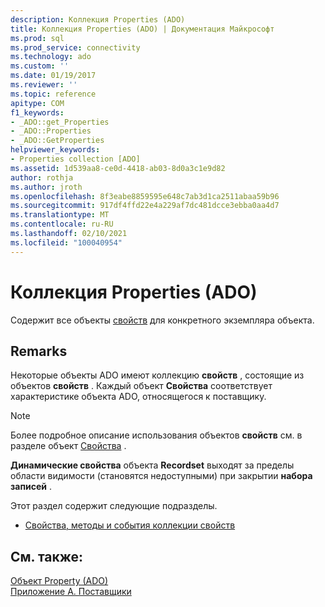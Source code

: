 ```yaml
---
description: Коллекция Properties (ADO)
title: Коллекция Properties (ADO) | Документация Майкрософт
ms.prod: sql
ms.prod_service: connectivity
ms.technology: ado
ms.custom: ''
ms.date: 01/19/2017
ms.reviewer: ''
ms.topic: reference
apitype: COM
f1_keywords:
- _ADO::get_Properties
- _ADO::Properties
- _ADO::GetProperties
helpviewer_keywords:
- Properties collection [ADO]
ms.assetid: 1d539aa8-ce0d-4418-ab03-8d0a3c1e9d82
author: rothja
ms.author: jroth
ms.openlocfilehash: 8f3eabe8859595e648c7ab3d1ca2511abaa59b96
ms.sourcegitcommit: 917df4ffd22e4a229af7dc481dcce3ebba0aa4d7
ms.translationtype: MT
ms.contentlocale: ru-RU
ms.lasthandoff: 02/10/2021
ms.locfileid: "100040954"
---
```

# <a name="properties-collection-ado"></a>Коллекция Properties (ADO)
Содержит все объекты [свойств](./property-object-ado.md) для конкретного экземпляра объекта.  
  
## <a name="remarks"></a>Remarks  
 Некоторые объекты ADO имеют коллекцию **свойств** , состоящие из объектов **свойств** . Каждый объект **Свойства** соответствует характеристике объекта ADO, относящегося к поставщику.  
  
> [!NOTE]
>  Более подробное описание использования объектов **свойств** см. в разделе объект [Свойства](./property-object-ado.md) .  
  
 **Динамические свойства** объекта **Recordset** выходят за пределы области видимости (становятся недоступными) при закрытии **набора записей** .  
  
 Этот раздел содержит следующие подразделы.  
  
-   [Свойства, методы и события коллекции свойств](./properties-collection-properties-methods-and-events.md)  
  
## <a name="see-also"></a>См. также:  
 [Объект Property (ADO)](./property-object-ado.md)   
 [Приложение А. Поставщики](../../guide/appendixes/appendix-a-providers.md)